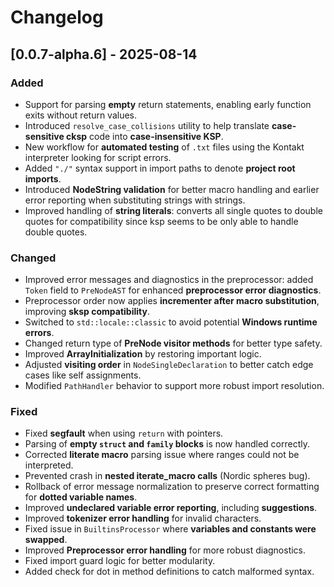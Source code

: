 # Changelog

## \[0.0.7-alpha.6] - 2025-08-14

### Added

* Support for parsing **empty** return statements, enabling early function exits without return values.
* Introduced `resolve_case_collisions` utility to help translate **case-sensitive cksp** code into **case-insensitive KSP**.
* New workflow for **automated testing** of `.txt` files using the Kontakt interpreter looking for script errors.
* Added `"./"` syntax support in import paths to denote **project root imports**.
* Introduced **NodeString validation** for better macro handling and earlier error reporting when substituting strings with strings.
* Improved handling of **string literals**: converts all single quotes to double quotes for compatibility since ksp seems to be only able to handle double quotes.

### Changed

* Improved error messages and diagnostics in the preprocessor: added `Token` field to `PreNodeAST` for enhanced **preprocessor error diagnostics**.
* Preprocessor order now applies **incrementer after macro substitution**, improving **sksp compatibility**.
* Switched to `std::locale::classic` to avoid potential **Windows runtime errors**.
* Changed return type of **PreNode visitor methods** for better type safety.
* Improved **ArrayInitialization** by restoring important logic.
* Adjusted **visiting order** in `NodeSingleDeclaration` to better catch edge cases like self assignments.
* Modified `PathHandler` behavior to support more robust import resolution.

### Fixed

* Fixed **segfault** when using `return` with pointers.
* Parsing of **empty `struct` and `family` blocks** is now handled correctly.
* Corrected **literate macro** parsing issue where ranges could not be interpreted.
* Prevented crash in **nested iterate\_macro calls** (Nordic spheres bug).
* Rollback of error message normalization to preserve correct formatting for **dotted variable names**.
* Improved **undeclared variable error reporting**, including **suggestions**.
* Improved **tokenizer error handling** for invalid characters.
* Fixed issue in `BuiltinsProcessor` where **variables and constants were swapped**.
* Improved **Preprocessor error handling** for more robust diagnostics.
* Fixed import guard logic for better modularity.
* Added check for dot in method definitions to catch malformed syntax.
